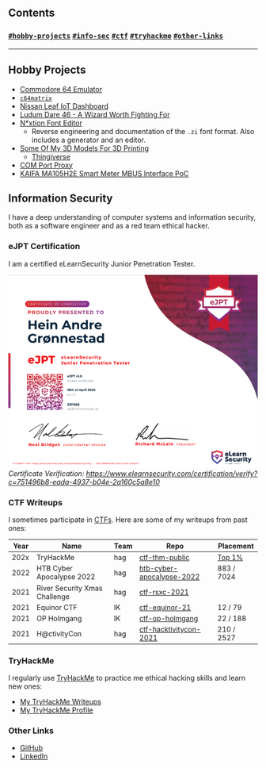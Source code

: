 ## Contents

### [`#hobby-projects`](#hobby-projects) [`#info-sec`](#information-security) [`#ctf`](#ctf-writeups) [`#tryhackme`](#tryhackme) [`#other-links`](#other-links)

---

## Hobby Projects

- [Commodore 64 Emulator](retro-computing)
- [`c64matrix`](c64matrix)
- [Nissan Leaf IoT Dashboard](leaf-display)
- [Ludum Dare 46 - A Wizard Worth Fighting For](https://github.com/hagronnestad/LD46)
- [N*xtion Font Editor](https://github.com/hagronnestad/nextion-font-editor)
  - Reverse engineering and documentation of the `.zi` font format. Also includes a generator and an editor.
- [Some Of My 3D Models For 3D Printing](https://github.com/hagronnestad/3d-print-models)
  - [Thingiverse](https://www.thingiverse.com/heinandre/designs)
- [COM Port Proxy](com-port-proxy)
- [KAIFA MA105H2E Smart Meter MBUS Interface PoC](mbus-han-kaifa)


## Information Security

I have a deep understanding of computer systems and information security, both as a software engineer and as a red team ethical hacker.


### eJPT Certification

I am a certified eLearnSecurity Junior Penetration Tester. 

![](./img/ejpt.png)
*Certificate Verification: https://www.elearnsecurity.com/certification/verify?c=751496b8-eada-4937-b04e-2a160c5a8e10*


### CTF Writeups

I sometimes participate in [CTFs](https://en.wikipedia.org/wiki/Capture_the_flag_(cybersecurity)). Here are some of my writeups from past ones:

| Year | Name                          | Team | Repo                                                                             | Placement                             |
|------|-------------------------------|------|----------------------------------------------------------------------------------|---------------------------------------|
| 202x | TryHackMe                     | hag  | [ctf-thm-public](https://github.com/hagronnestad/ctf-thm-public)                 | [Top 1%](https://tryhackme.com/p/hag) |
| 2022 | HTB Cyber Apocalypse 2022     | hag  | [htb-cyber-apocalypse-2022](https://heinandre.no/htb-cyber-apocalypse-2022/)     | 883 / 7024                            |
| 2021 | River Security Xmas Challenge | hag  | [ctf-rsxc-2021](https://github.com/hagronnestad/ctf-rsxc-2021)                   |                                       |
| 2021 | Equinor CTF                   | IK   | [ctf-equinor-21](https://github.com/hagronnestad/ctf-equinor-21)                 | 12 / 79                               |
| 2021 | OP Holmgang                   | IK   | [ctf-op-holmgang](https://github.com/hagronnestad/ctf-op-holmgang)               | 22 / 188                              |
| 2021 | H@ctivityCon                  | hag  | [ctf-hacktivitycon-2021](https://github.com/hagronnestad/ctf-hacktivitycon-2021) | 210 / 2527                            |


### TryHackMe

I regularly use [TryHackMe](https://tryhackme.com/) to practice me ethical hacking skills and learn new ones:

- [My TryHackMe Writeups](ctf-thm-public)
- [My TryHackMe Profile](https://tryhackme.com/p/hag)


### Other Links

- [GitHub](https://github.com/hagronnestad/)
- [LinkedIn](https://www.linkedin.com/in/heinandre/)
